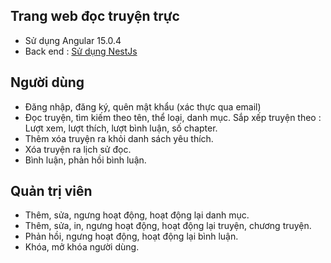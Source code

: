 ## Trang web đọc truyện trực 
- Sử dụng Angular 15.0.4
- Back end : [Sử dụng NestJs](https://github.com/nvkien123/web-story-api)
## Người dùng
- Đăng nhập, đăng ký, quên mật khẩu (xác thực qua email)
- Đọc truyện, tìm kiếm theo tên, thể loại, danh mục. Sắp xếp truyện theo : Lượt xem, lượt thích, lượt bình luận, số chapter.
- Thêm xóa truyện ra khỏi danh sách yêu thích.
- Xóa truyện ra lịch sử đọc.
- Bình luận, phản hồi bình luận.
## Quản trị viên
- Thêm, sửa, ngưng hoạt động, hoạt động lại danh mục.
- Thêm, sửa, in,  ngưng hoạt động, hoạt động lại truyện, chương truyện.
- Phản hồi, ngưng hoạt động, hoạt động lại bình luận.
- Khóa, mở khóa người dùng.
